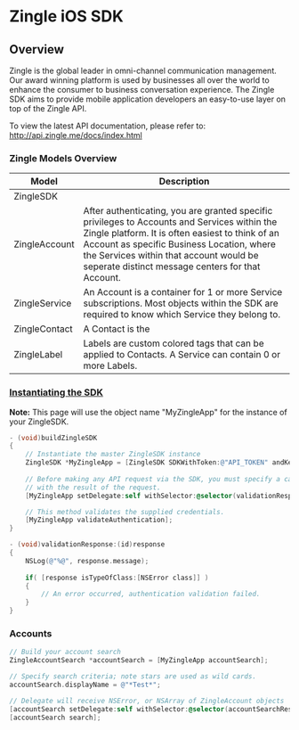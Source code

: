 # Zingle iOS SDK

## Overview

Zingle is the global leader in omni-channel communication management.  Our award winning platform is used by businesses all over the world to enhance the consumer to business conversation experience. The Zingle SDK aims to provide mobile application developers an easy-to-use layer on top of the Zingle API.

To view the latest API documentation, please refer to: http://api.zingle.me/docs/index.html

### Zingle Models Overview

Model | Description
--- | ---
ZingleSDK | 
ZingleAccount | After authenticating, you are granted specific privileges to Accounts and Services within the Zingle platform.  It is often easiest to think of an Account as specific Business Location, where the Services within that account would be seperate distinct message centers for that Account.
ZingleService | An Account is a container for 1 or more Service subscriptions.  Most objects within the SDK are required to know which Service they belong to.
ZingleContact | A Contact is the 
ZingleLabel | Labels are custom colored tags that can be applied to Contacts.  A Service can contain 0 or more Labels.

### [Instantiating the SDK](#ZingleSDK)

**Note:** This page will use the object name "MyZingleApp" for the instance of your ZingleSDK.

```Objective-C
- (void)buildZingleSDK
{
    // Instantiate the master ZingleSDK instance
    ZingleSDK *MyZingleApp = [ZingleSDK SDKWithToken:@"API_TOKEN" andKey:@"API_KEY"];
    
    // Before making any API request via the SDK, you must specify a callback selector to get called 
    // with the result of the request.
    [MyZingleApp setDelegate:self withSelector:@selector(validationResponse:)];

    // This method validates the supplied credentials.
    [MyZingleApp validateAuthentication];
}

- (void)validationResponse:(id)response
{
    NSLog(@"%@", response.message);
    
    if( [response isTypeOfClass:[NSError class]] )
    {
        // An error occurred, authentication validation failed.
    }
}
```


### Accounts

```Objective-C
// Build your account search
ZingleAccountSearch *accountSearch = [MyZingleApp accountSearch];

// Specify search criteria; note stars are used as wild cards.
accountSearch.displayName = @"*Test*";

// Delegate will receive NSError, or NSArray of ZingleAccount objects
[accountSearch setDelegate:self withSelector:@selector(accountSearchResults:)];
[accountSearch search];
```

